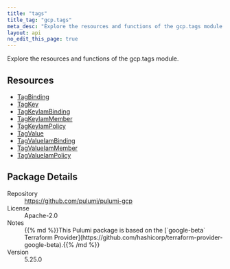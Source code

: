 ```yaml
---
title: "tags"
title_tag: "gcp.tags"
meta_desc: "Explore the resources and functions of the gcp.tags module."
layout: api
no_edit_this_page: true
---
```


<!-- WARNING: this file was generated by Pulumi Docs Generator. -->
<!-- Do not edit by hand unless you're certain you know what you are doing! -->

Explore the resources and functions of the gcp.tags module.

<h2 id="resources">Resources</h2>
<ul class="api">
    <li><a href="tagbinding" title="TagBinding"><span class="api-symbol api-symbol--resource"></span>TagBinding</a></li>
    <li><a href="tagkey" title="TagKey"><span class="api-symbol api-symbol--resource"></span>TagKey</a></li>
    <li><a href="tagkeyiambinding" title="TagKeyIamBinding"><span class="api-symbol api-symbol--resource"></span>TagKeyIamBinding</a></li>
    <li><a href="tagkeyiammember" title="TagKeyIamMember"><span class="api-symbol api-symbol--resource"></span>TagKeyIamMember</a></li>
    <li><a href="tagkeyiampolicy" title="TagKeyIamPolicy"><span class="api-symbol api-symbol--resource"></span>TagKeyIamPolicy</a></li>
    <li><a href="tagvalue" title="TagValue"><span class="api-symbol api-symbol--resource"></span>TagValue</a></li>
    <li><a href="tagvalueiambinding" title="TagValueIamBinding"><span class="api-symbol api-symbol--resource"></span>TagValueIamBinding</a></li>
    <li><a href="tagvalueiammember" title="TagValueIamMember"><span class="api-symbol api-symbol--resource"></span>TagValueIamMember</a></li>
    <li><a href="tagvalueiampolicy" title="TagValueIamPolicy"><span class="api-symbol api-symbol--resource"></span>TagValueIamPolicy</a></li>
</ul>

<h2 id="package-details">Package Details</h2>
<dl class="package-details">
	<dt>Repository</dt>
	<dd><a href="https://github.com/pulumi/pulumi-gcp">https://github.com/pulumi/pulumi-gcp</a></dd>
	<dt>License</dt>
	<dd>Apache-2.0</dd>
	<dt>Notes</dt>
	<dd>{{% md %}}This Pulumi package is based on the [`google-beta` Terraform Provider](https://github.com/hashicorp/terraform-provider-google-beta).{{% /md %}}</dd>
	<dt>Version</dt>
	<dd>5.25.0</dd>
</dl>

